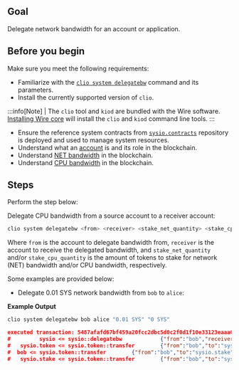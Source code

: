 ## Goal

Delegate network bandwidth for an account or application.

## Before you begin

Make sure you meet the following requirements:

* Familiarize with the [`clio system delegatebw`](../../command-reference/system/system-delegatebw.md) command and its parameters.
* Install the currently supported version of `clio`.

:::info[Note]
| The `clio` tool and `kiod` are bundled with the Wire software. [Installing Wire core](/docs/getting-started/install-dependencies.md) will install the `clio` and `kiod` command line tools.
:::

* Ensure the reference system contracts from [`sysio.contracts`](https://github.com/Wire-Network/wire-system-contracts) repository is deployed and used to manage system resources.
* Understand what an [account](https://developers.eos.io/welcome/v2.1/glossary/index/#account) is and its role in the blockchain.
* Understand [NET bandwidth](https://developers.eos.io/welcome/v2.1/glossary/index/#net) in the blockchain.
* Understand [CPU bandwidth](https://developers.eos.io/welcome/v2.1/glossary/index/#cpu) in the blockchain.

## Steps

Perform the step below:

Delegate CPU bandwidth from a source account to a receiver account:

```sh
clio system delegatebw <from> <receiver> <stake_net_quantity> <stake_cpu_quantity>
```

Where `from` is the account to delegate bandwidth from, `receiver` is the account to receive the delegated bandwidth, and `stake_net_quantity` and/or `stake_cpu_quantity` is the amount of tokens to stake for network (NET) bandwidth and/or CPU bandwidth, respectively.

Some examples are provided below:

* Delegate 0.01 SYS network bandwidth from `bob` to `alice`:

**Example Output**

```sh
clio system delegatebw bob alice "0.01 SYS" "0 SYS"
```

```json
executed transaction: 5487afafd67bf459a20fcc2dbc5d0c2f0d1f10e33123eaaa07088046fd18e3ae  192 bytes  503 us
#         sysio <= sysio::delegatebw            {"from":"bob","receiver":"alice","stake_net_quantity":"0.0100 SYS","stake_cpu_quantity":"0.0000 SYS"...
#   sysio.token <= sysio.token::transfer        {"from":"bob","to":"sysio.stake","quantity":"0.0010 SYS","memo":"stake bandwidth"}
#  bob <= sysio.token::transfer        {"from":"bob","to":"sysio.stake","quantity":"0.0010 SYS","memo":"stake bandwidth"}
#   sysio.stake <= sysio.token::transfer        {"from":"bob","to":"sysio.stake","quantity":"0.0010 SYS","memo":"stake bandwidth"}
```
